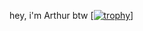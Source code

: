 hey, i'm Arthur btw
[[![trophy](https://github-profile-trophy.vercel.app/?username=wayerz&column=3&margin-w=15&margin-h=15)](https://github.com/ryo-ma/github-profile-trophy)]

